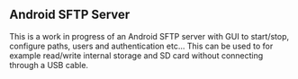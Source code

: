 ## Android SFTP Server
This is a work in progress of an Android SFTP server with GUI to start/stop, configure paths, users and authentication etc... This can be used to for example read/write internal storage and SD card without connecting through a USB cable.
